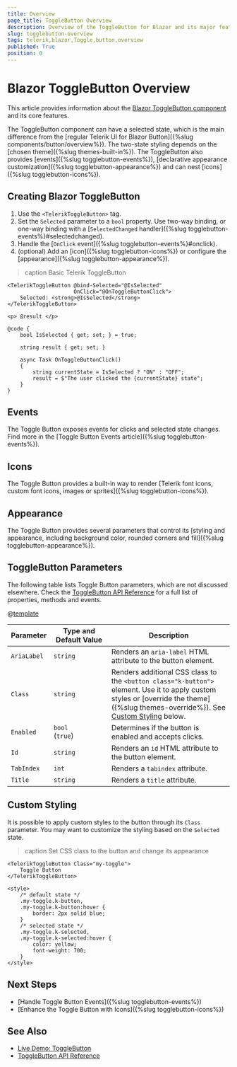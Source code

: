 ```yaml
---
title: Overview
page_title: ToggleButton Overview
description: Overview of the ToggleButton for Blazor and its major features.
slug: togglebutton-overview
tags: telerik,blazor,Toggle,button,overview
published: True
position: 0
---
```


# Blazor ToggleButton Overview

This article provides information about the <a href="https://www.telerik.com/blazor-ui/togglebutton" target="_blank">Blazor ToggleButton component</a> and its core features.

The ToggleButton component can have a selected state, which is the main difference from the [regular Telerik UI for Blazor Button]({%slug components/button/overview%}). The two-state styling depends on the [chosen theme]({%slug themes-built-in%}). The ToggleButton also provides [events]({%slug togglebutton-events%}), [declarative appearance customization]({%slug togglebutton-appearance%}) and can nest [icons]({%slug togglebutton-icons%}).

## Creating Blazor ToggleButton

1. Use the `<TelerikToggleButton>` tag.
1. Set the `Selected` parameter to a `bool` property. Use two-way binding, or one-way binding with a [`SelectedChanged` handler]({%slug togglebutton-events%}#selectedchanged).
1. Handle the [`OnClick` event]({%slug togglebutton-events%}#onclick).
1. (optional) Add an [icon]({%slug togglebutton-icons%}) or configure the [appearance]({%slug togglebutton-appearance%}).

>caption Basic Telerik ToggleButton

````CSHTML
<TelerikToggleButton @bind-Selected="@IsSelected"
                     OnClick="@OnToggleButtonClick">
    Selected: <strong>@IsSelected</strong>
</TelerikToggleButton>

<p> @result </p>

@code {
    bool IsSelected { get; set; } = true;

    string result { get; set; }

    async Task OnToggleButtonClick()
    {
        string currentState = IsSelected ? "ON" : "OFF";
        result = $"The user clicked the {currentState} state";
    }
}
````

## Events

The Toggle Button exposes events for clicks and selected state changes. Find more in the [Toggle Button Events article]({%slug togglebutton-events%}).

## Icons

The Toggle Button provides a built-in way to render [Telerik font icons, custom font icons, images or sprites]({%slug togglebutton-icons%}).

## Appearance

The Toggle Button provides several parameters that control its [styling and appearance, including background color, rounded corners and fill]({%slug togglebutton-appearance%}). 

## ToggleButton Parameters

The following table lists Toggle Button parameters, which are not discussed elsewhere. Check the [ToggleButton API Reference](/blazor-ui/api/Telerik.Blazor.Components.TelerikToggleButton) for a full list of properties, methods and events.

@[template](/_contentTemplates/common/parameters-table-styles.md#table-layout)

| Parameter | Type and Default&nbsp;Value | Description |
|---|---|---|
| `AriaLabel` | `string` | Renders an `aria-label` HTML attribute to the button element. |
| `Class` | `string` | Renders additional CSS class to the `<button class="k-button">` element. Use it to apply custom styles or [override the theme]({%slug themes-override%}). See [Custom Styling](#custom-styling) below. |
| `Enabled` | `bool` <br /> (`true`) | Determines if the button is enabled and accepts clicks. |
| `Id` | `string` | Renders an `id` HTML attribute to the button element. |
| `TabIndex` | `int` | Renders a `tabindex` attribute. |
| `Title` | `string` | Renders a `title` attribute. |

## Custom Styling

It is possible to apply custom styles to the button through its `Class` parameter. You may want to customize the styling based on the `Selected` state.

>caption Set CSS class to the button and change its appearance

````CSHTML
<TelerikToggleButton Class="my-toggle">
    Toggle Button
</TelerikToggleButton>

<style>
    /* default state */
    .my-toggle.k-button,
    .my-toggle.k-button:hover {
        border: 2px solid blue;
    }
    /* selected state */
    .my-toggle.k-selected,
    .my-toggle.k-selected:hover {
        color: yellow;
        font-weight: 700;
    }
</style>
````

## Next Steps

* [Handle Toggle Button Events]({%slug togglebutton-events%})
* [Enhance the Toggle Button with Icons]({%slug togglebutton-icons%})

## See Also

* [Live Demo: ToggleButton](https://demos.telerik.com/blazor-ui/togglebutton/index)
* [ToggleButton API Reference](/blazor-ui/api/Telerik.Blazor.Components.TelerikToggleButton)
